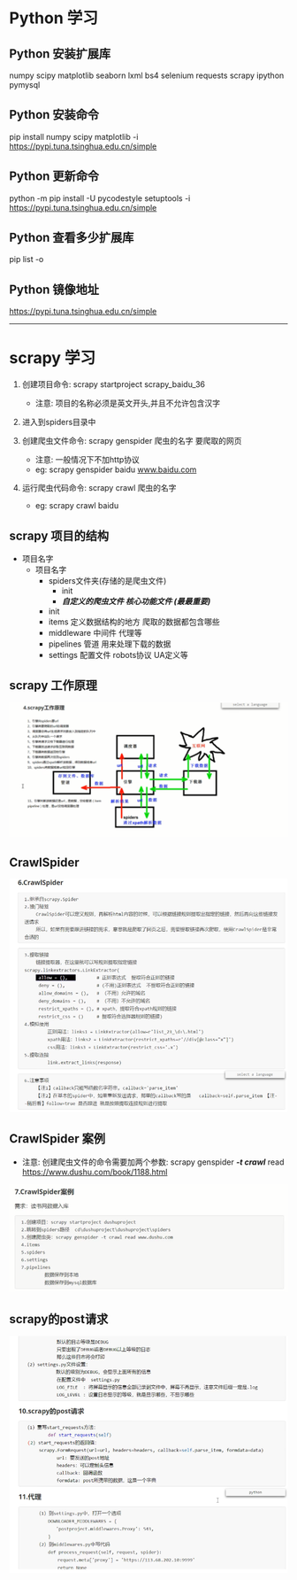 # Python 学习
## Python 安装扩展库
numpy scipy matplotlib seaborn lxml bs4 selenium requests scrapy ipython pymysql
## Python 安装命令
pip install numpy scipy matplotlib -i https://pypi.tuna.tsinghua.edu.cn/simple
## Python 更新命令
python -m pip install -U pycodestyle setuptools -i https://pypi.tuna.tsinghua.edu.cn/simple
## Python 查看多少扩展库
pip list -o
## Python 镜像地址
https://pypi.tuna.tsinghua.edu.cn/simple

---

# scrapy 学习
1. 创建项目命令: scrapy startproject scrapy_baidu_36
    - 注意: 项目的名称必须是英文开头,并且不允许包含汉字  

2. 进入到spiders目录中  

3. 创建爬虫文件命令: scrapy genspider 爬虫的名字 要爬取的网页
    - 注意: 一般情况下不加http协议
    - eg: scrapy genspider baidu www.baidu.com

4. 运行爬虫代码命令: scrapy crawl 爬虫的名字
    - eg: scrapy crawl baidu

## scrapy 项目的结构
- 项目名字
    - 项目名字
        - spiders文件夹(存储的是爬虫文件)
            - init
            - ___自定义的爬虫文件     核心功能文件 (最最重要)___
        - init
        - items           定义数据结构的地方  爬取的数据都包含哪些
        - middleware      中间件  代理等
        - pipelines       管道  用来处理下载的数据
        - settings        配置文件  robots协议  UA定义等

## scrapy 工作原理
<img src='scrapy.jpg'>

## CrawlSpider
<img src='CrawlSpider.jpg'>

## CrawlSpider 案例
- 注意: 创建爬虫文件的命令需要加两个参数: scrapy genspider ___-t crawl___ read https://www.dushu.com/book/1188.html
<img src='crawlSpiderCase.jpg'>

## scrapy的post请求
<img src='scrapyPost.jpg'>







